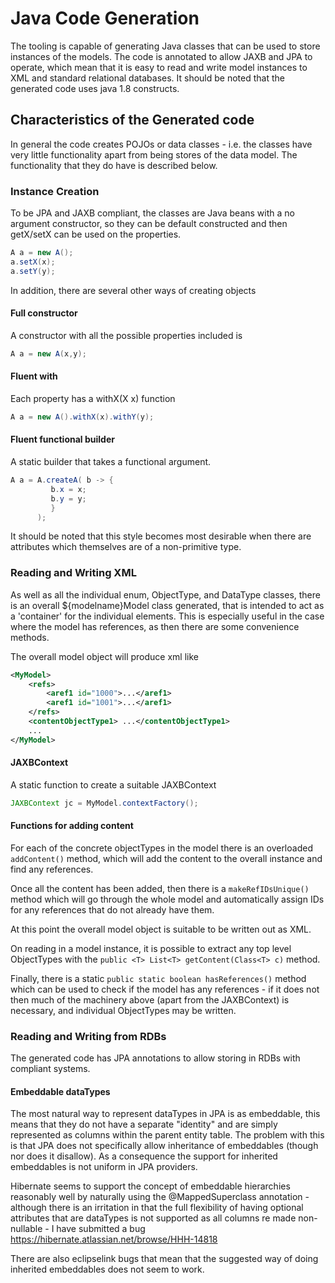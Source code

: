 Java Code Generation
====================

The tooling is capable of generating Java classes that can be used to store instances of the
models. The code is annotated to allow JAXB and JPA to operate, which mean that it is easy to 
read and write model instances to XML and standard relational databases. It should be noted that
the generated code uses java 1.8 constructs.

## Characteristics of the Generated code

In general the code creates POJOs or data classes - i.e. the classes have very little functionality
apart from being stores of the data model. The functionality that they do have is described below.

### Instance Creation

To be JPA and JAXB compliant, the classes are Java beans with a no argument constructor, so they can be 
default constructed and then getX/setX can be used on the properties.

```java
A a = new A();
a.setX(x);
a.setY(y);
```

In addition, there are several other ways of creating objects

#### Full constructor

A constructor with all the possible properties included is

```java
A a = new A(x,y);
```

#### Fluent with

Each property has a withX(X x) function

```java
A a = new A().withX(x).withY(y);
```

#### Fluent functional builder

A static builder that takes a functional argument.

```java
A a = A.createA( b -> {
         b.x = x;
         b.y = y;
         }
      );
```
It should be noted that this style becomes most desirable when there are attributes 
which themselves are of a non-primitive type.


### Reading and Writing XML

As well as all the individual enum, ObjectType, and DataType classes, there is
an overall ${modelname}Model class generated, that is intended to act as 
a 'container' for the individual elements. This is especially useful in the case
where the model has references, as then there are some convenience methods.

The overall model object will produce xml like
```xml
<MyModel>
    <refs>
        <aref1 id="1000">...</aref1>
        <aref1 id="1001">...</aref1>
    </refs>
    <contentObjectType1> ...</contentObjectType1>
    ...
</MyModel>
```

#### JAXBContext

A static function to create a suitable JAXBContext 
```java
JAXBContext jc = MyModel.contextFactory();
```

#### Functions for adding content
For each of the concrete objectTypes in the model there is 
an overloaded `addContent()` method, which will add the content to the 
overall instance and find any references.

Once all the content has been added, then there is a `makeRefIDsUnique()` method
which will go through the whole model and automatically assign IDs for any 
references that do not already have them. 

At this point the overall model object is suitable to be written out as XML.

On reading in a model instance, it is possible to extract any top level ObjectTypes
with the `public <T> List<T> getContent(Class<T> c)` method.

Finally, there is a static `public static boolean hasReferences()` method which
can be used to check if the model has any references - if it does not then much of the 
machinery above (apart from the JAXBContext) is necessary, and individual ObjectTypes may be 
written.

### Reading and Writing from RDBs

The generated code has JPA annotations to allow storing in RDBs with compliant systems.

#### Embeddable dataTypes

The most natural way to represent dataTypes in JPA is as embeddable, this means that they do
not have a separate "identity" and are simply represented as columns within the parent entity table.
The problem with this is that JPA does not specifically allow inheritance of embeddables (though nor does it disallow). 
As a consequence the support for inherited embeddables is not uniform in JPA providers.

Hibernate seems to support the concept of embeddable hierarchies reasonably well by
naturally using the @MappedSuperclass annotation - although there is an irritation in that 
the full flexibility of having optional attributes that are dataTypes is not supported as all columns re
made non-nullable - I have submitted a bug https://hibernate.atlassian.net/browse/HHH-14818

There are also eclipselink bugs that mean that the suggested way of doing inherited embeddables does not seem to work.


